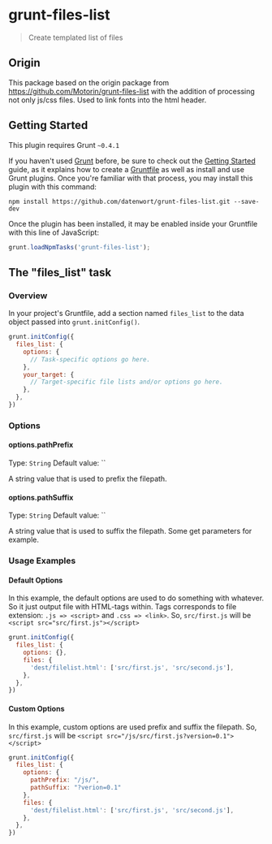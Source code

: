 # grunt-files-list

> Create templated list of files

## Origin

This package based on the origin package from https://github.com/Motorin/grunt-files-list with the addition of processing not only js/css files. Used to link fonts into the html header. 

## Getting Started
This plugin requires Grunt `~0.4.1`

If you haven't used [Grunt](http://gruntjs.com/) before, be sure to check out the [Getting Started](http://gruntjs.com/getting-started) guide, as it explains how to create a [Gruntfile](http://gruntjs.com/sample-gruntfile) as well as install and use Grunt plugins. Once you're familiar with that process, you may install this plugin with this command:

```shell
npm install https://github.com/datenwort/grunt-files-list.git --save-dev
```

Once the plugin has been installed, it may be enabled inside your Gruntfile with this line of JavaScript:

```js
grunt.loadNpmTasks('grunt-files-list');
```

## The "files_list" task

### Overview
In your project's Gruntfile, add a section named `files_list` to the data object passed into `grunt.initConfig()`.

```js
grunt.initConfig({
  files_list: {
    options: {
      // Task-specific options go here.
    },
    your_target: {
      // Target-specific file lists and/or options go here.
    },
  },
})
```

### Options

#### options.pathPrefix
Type: `String`
Default value: ``

A string value that is used to prefix the filepath.

#### options.pathSuffix
Type: `String`
Default value: ``

A string value that is used to suffix the filepath. Some get parameters for example.

### Usage Examples

#### Default Options
In this example, the default options are used to do something with whatever. So it just output file with HTML-tags within. Tags corresponds to file extension: `.js => <script>` and `.css => <link>`. So, `src/first.js` will be `<script src="src/first.js"></script>`

```js
grunt.initConfig({
  files_list: {
    options: {},
    files: {
      'dest/filelist.html': ['src/first.js', 'src/second.js'],
    },
  },
})
```


#### Custom Options
In this example, custom options are used prefix and suffix the filepath. So, `src/first.js` will be `<script src="/js/src/first.js?version=0.1"></script>`

```js
grunt.initConfig({
  files_list: {
    options: {
      pathPrefix: "/js/",
      pathSuffix: "?verion=0.1"
    },
    files: {
      'dest/filelist.html': ['src/first.js', 'src/second.js'],
    },
  },
})
```
<!--## Contributing
In lieu of a formal styleguide, take care to maintain the existing coding style. Add unit tests for any new or changed functionality. Lint and test your code using [Grunt](http://gruntjs.com/).
-->